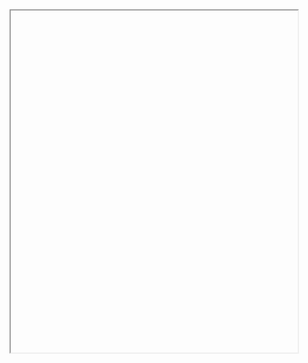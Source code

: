<iframe src="https://<AlbertNdengeyintwali>.github.io/<My_projects>/docs/Bachelor_final_year_project.pdf" width="100%" height="600px"></iframe>

